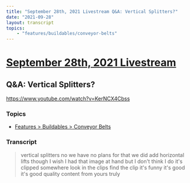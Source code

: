 ```yaml
---
title: "September 28th, 2021 Livestream Q&A: Vertical Splitters?"
date: "2021-09-28"
layout: transcript
topics:
    - "features/buildables/conveyor-belts"
---
```

# [September 28th, 2021 Livestream](../2021-09-28.md)
## Q&A: Vertical Splitters?
https://www.youtube.com/watch?v=KerNCX4Cbss

### Topics
* [Features > Buildables > Conveyor Belts](../topics/features/buildables/conveyor-belts.md)

### Transcript

> vertical splitters no we have no plans for that we did add horizontal lifts though I wish I had that image at hand but I don't think I do it's clipped somewhere look in the clips find the clip it's funny it's good it's good quality content from yours truly
